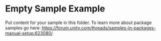 # Empty Sample Example

Put content for your sample in this folder. To learn more about package samples go here:
https://forum.unity.com/threads/samples-in-packages-manual-setup.623080/